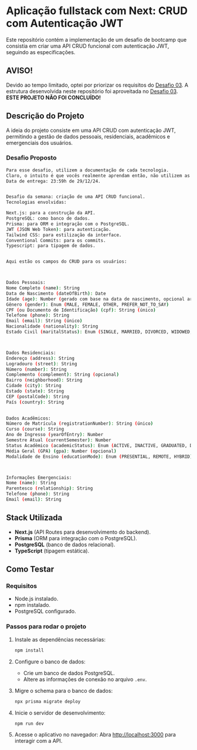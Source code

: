 # Aplicação fullstack com Next: CRUD com Autenticação JWT

Este repositório contém a implementação de um desafio de bootcamp que consistia em criar uma API CRUD funcional com autenticação JWT, seguindo as especificações.

## AVISO!
Devido ao tempo limitado, optei por priorizar os requisitos do [Desafio 03](https://github.com/qu4resm4/Academia-da-Inovacao/tree/main/desafio03). A estrutura desenvolvida neste repositório foi aproveitada no [Desafio 03](https://github.com/qu4resm4/Academia-da-Inovacao/tree/main/desafio03). **ESTE PROJETO NÃO FOI CONCLUÍDO!**

## Descrição do Projeto
A ideia do projeto consiste em uma API CRUD com autenticação JWT, permitindo a gestão de dados pessoais, residenciais, acadêmicos e emergenciais dos usuários.

### Desafio Proposto
```bash
Para esse desafio, utilizem a documentação de cada tecnologia.
Claro, o intuito é que vocês realmente aprendam então, não utilizem as IAs, apenas a documentação, fóruns e stack overflow.
Data de entrega: 23:59h de 29/12/24.


Desafio da semana: criação de uma API CRUD funcional.
Tecnologias envolvidas:

Next.js: para a construção da API.
PostgreSQL: como banco de dados.
Prisma: para ORM e integração com o PostgreSQL.
JWT (JSON Web Token): para autenticação.
Tailwind CSS: para estilização da interface.
Conventional Commits: para os commits.
Typescript: para tipagem de dados.


Aqui estão os campos do CRUD para os usuários:



Dados Pessoais:
Nome Completo (name): String
Data de Nascimento (dateOfBirth): Date
Idade (age): Number (gerado com base na data de nascimento, opcional armazenar)
Gênero (gender): Enum (MALE, FEMALE, OTHER, PREFER_NOT_TO_SAY)
CPF (ou Documento de Identificação) (cpf): String (único)
Telefone (phone): String
Email (email): String (único)
Nacionalidade (nationality): String
Estado Civil (maritalStatus): Enum (SINGLE, MARRIED, DIVORCED, WIDOWED, OTHER)



Dados Residenciais:
Endereço (address): String
Logradouro (street): String
Número (number): String
Complemento (complement): String (opcional)
Bairro (neighborhood): String
Cidade (city): String
Estado (state): String
CEP (postalCode): String
País (country): String

 
Dados Acadêmicos:
Número de Matrícula (registrationNumber): String (único)
Curso (course): String
Ano de Ingresso (yearOfEntry): Number
Semestre Atual (currentSemester): Number
Status Acadêmico (academicStatus): Enum (ACTIVE, INACTIVE, GRADUATED, DROPPED_OUT, SUSPENDED)
Média Geral (GPA) (gpa): Number (opcional)
Modalidade de Ensino (educationMode): Enum (PRESENTIAL, REMOTE, HYBRID)



Informações Emergenciais:
Nome (name): String
Parentesco (relationship): String
Telefone (phone): String
Email (email): String
```

## Stack Utilizada
- **Next.js** (API Routes para desenvolvimento do backend).
- **Prisma** (ORM para integração com o PostgreSQL).
- **PostgreSQL** (banco de dados relacional).
- **TypeScript** (tipagem estática).

## Como Testar

### Requisitos

- Node.js instalado.
- npm instalado.
- PostgreSQL configurado.

### Passos para rodar o projeto
1. Instale as dependências necessárias:
   ```bash
   npm install
   ```

2. Configure o banco de dados:
   - Crie um banco de dados PostgreSQL.
   - Altere as informações de conexão no arquivo `.env`.

3. Migre o schema para o banco de dados:
   ```bash
   npx prisma migrate deploy
   ```

4. Inicie o servidor de desenvolvimento:
   ```bash
   npm run dev
   ```

5. Acesse o aplicativo no navegador:
   Abra [http://localhost:3000](http://localhost:3000) para interagir com a API.
